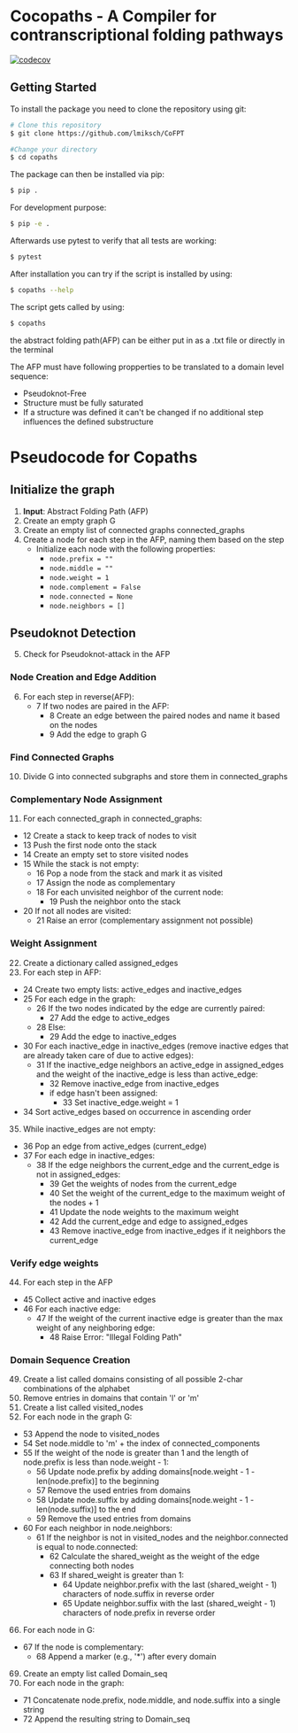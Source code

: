# Cocopaths - A Compiler for contranscriptional folding pathways

[![codecov](https://codecov.io/gh/lmiksch/cocopaths/graph/badge.svg?token=6PVQSOEK8R)](https://codecov.io/gh/lmiksch/cocopaths)
## Getting Started
To install the package you need to clone the repository using git: 

```bash
# Clone this repository
$ git clone https://github.com/lmiksch/CoFPT

#Change your directory 
$ cd copaths
```

The package can then be installed via pip:

```bash
$ pip .
```

For development purpose:

```bash
$ pip -e .
```

Afterwards use pytest to verify that all tests are working:
```bash
$ pytest
```

After installation you can try if the script is installed by using:
```bash
$ copaths --help
```

The script gets called by using:
```bash
$ copaths 
```

the abstract folding path(AFP) can be either put in as a .txt file or directly in the terminal

The AFP must have following propperties to be translated to a domain level sequence:
  - Pseudoknot-Free
  - Structure must be fully saturated
  - If a structure was defined it can't be changed if no additional step influences the defined substructure



# Pseudocode for Copaths

## Initialize the graph

1. **Input**: Abstract Folding Path (AFP)
2. Create an empty graph G
3. Create an empty list of connected graphs connected_graphs
4. Create a node for each step in the AFP, naming them based on the step
   - Initialize each node with the following properties:
     - `node.prefix = ""`
     - `node.middle = ""`
     - `node.weight = 1`
     - `node.complement = False`
     - `node.connected = None`
     - `node.neighbors = []`

## Pseudoknot Detection

5. Check for Pseudoknot-attack in the AFP

### Node Creation and Edge Addition

6. For each step in reverse(AFP):
   - 7 If two nodes are paired in the AFP:
     - 8 Create an edge between the paired nodes and name it based on the nodes
     - 9 Add the edge to graph G

### Find Connected Graphs

10. Divide G into connected subgraphs and store them in connected_graphs

### Complementary Node Assignment

11. For each connected_graph in connected_graphs:
   - 12 Create a stack to keep track of nodes to visit
   - 13 Push the first node onto the stack
   - 14 Create an empty set to store visited nodes
   - 15 While the stack is not empty:
      - 16 Pop a node from the stack and mark it as visited
      - 17 Assign the node as complementary
      - 18 For each unvisited neighbor of the current node:
        - 19 Push the neighbor onto the stack
   - 20 If not all nodes are visited:
     - 21 Raise an error (complementary assignment not possible)

### Weight Assignment

22. Create a dictionary called assigned_edges
23. For each step in AFP:
   - 24 Create two empty lists: active_edges and inactive_edges
   - 25 For each edge in the graph:
     - 26 If the two nodes indicated by the edge are currently paired:
       - 27 Add the edge to active_edges
     - 28 Else:
       - 29 Add the edge to inactive_edges
   - 30 For each inactive_edge in inactive_edges (remove inactive edges that are already taken care of due to active edges):
     - 31 If the inactive_edge neighbors an active_edge in assigned_edges and the weight of the inactive_edge is less than active_edge:
       - 32 Remove inactive_edge from inactive_edges
       - if edge hasn't been assigned:
          - 33 Set inactive_edge.weight = 1
   - 34 Sort active_edges based on occurrence in ascending order

35. While inactive_edges are not empty:
   - 36 Pop an edge from active_edges (current_edge)
   - 37 For each edge in inactive_edges:
     - 38 If the edge neighbors the current_edge and the current_edge is not in assigned_edges:
       - 39 Get the weights of nodes from the current_edge
       - 40 Set the weight of the current_edge to the maximum weight of the nodes + 1
       - 41 Update the node weights to the maximum weight
       - 42 Add the current_edge and edge to assigned_edges
       - 43 Remove inactive_edge from inactive_edges if it neighbors the current_edge

### Verify edge weights

44.  For each step in the AFP
  - 45 Collect active and inactive edges
  - 46 For each inactive edge:
    - 47 If the weight of the current inactive edge is greater than the max weight of any neighboring edge:
      - 48 Raise Error: "Illegal Folding Path" 

### Domain Sequence Creation

49. Create a list called domains consisting of all possible 2-char combinations of the alphabet
50. Remove entries in domains that contain 'l' or 'm'
51. Create a list called visited_nodes
52. For each node in the graph G:
   - 53 Append the node to visited_nodes
   - 54 Set node.middle to 'm' + the index of connected_components
   - 55 If the weight of the node is greater than 1 and the length of node.prefix is less than node.weight - 1:
     - 56 Update node.prefix by adding domains[node.weight - 1 - len(node.prefix)] to the beginning
     - 57 Remove the used entries from domains
     - 58 Update node.suffix by adding domains[node.weight - 1 - len(node.suffix)] to the end
     - 59 Remove the used entries from domains
   - 60 For each neighbor in node.neighbors:
     - 61 If the neighbor is not in visited_nodes and the neighbor.connected is equal to node.connected:
       - 62 Calculate the shared_weight as the weight of the edge connecting both nodes
       - 63 If shared_weight is greater than 1:
         - 64 Update neighbor.prefix with the last (shared_weight - 1) characters of node.suffix in reverse order
         - 65 Update neighbor.suffix with the last (shared_weight - 1) characters of node.prefix in reverse order

66. For each node in G:
   - 67 If the node is complementary:
     - 68 Append a marker (e.g., '*') after every domain

69. Create an empty list called Domain_seq
70. For each node in the graph:
   - 71 Concatenate node.prefix, node.middle, and node.suffix into a single string
   - 72 Append the resulting string to Domain_seq
